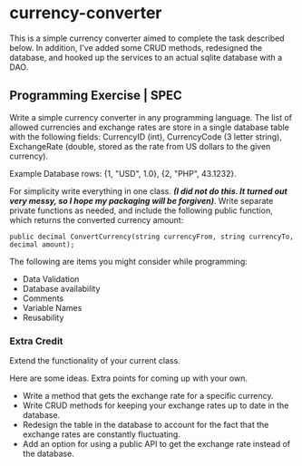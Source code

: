 # currency-converter

This is a simple currency converter aimed to complete the task described below. In addition, I've added some CRUD methods, redesigned the database, and hooked up the services to an actual sqlite database with a DAO. 

## Programming Exercise | SPEC

Write a simple currency converter in any programming language. The list of allowed currencies and exchange rates are store in a single database table with the following fields: CurrencyID (int), CurrencyCode (3 letter string), ExchangeRate (double, stored as the rate from US dollars to the given currency). 

Example Database rows: {1, "USD", 1.0}, {2, "PHP", 43.1232}. 


For simplicity write everything in one class. ***(I did not do this. It turned out very messy, so I hope my packaging will be forgiven)***. Write separate private functions as needed, and include the following public function, which returns the converted currency amount: 

`public decimal ConvertCurrency(string currencyFrom, string currencyTo, decimal amount);`

The following are items you might consider while programming: 
* Data Validation
* Database availability
* Comments
* Variable Names
* Reusability

### Extra Credit
Extend the functionality of your current class. 

Here are some ideas. Extra points for coming up with your own. 
* Write a method that gets the exchange rate for a specific currency. 
* Write CRUD methods for keeping your exchange rates up to date in the database. 
* Redesign the table in the database to account for the fact that the exchange rates are constantly fluctuating. 
* Add an option for using a public API to get the exchange rate instead of the database. 
